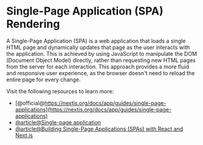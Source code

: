 # Single-Page Application (SPA) Rendering

A Single-Page Application (SPA) is a web application that loads a single HTML page and dynamically updates that page as the user interacts with the application. This is achieved by using JavaScript to manipulate the DOM (Document Object Model) directly, rather than requesting new HTML pages from the server for each interaction. This approach provides a more fluid and responsive user experience, as the browser doesn't need to reload the entire page for every change.

Visit the following resources to learn more:

- [@official@https://nextjs.org/docs/app/guides/single-page-applications](https://nextjs.org/docs/app/guides/single-page-applications)
- [@article@Single-page application](https://en.wikipedia.org/wiki/Single-page_application)
- [@article@Building Single-Page Applications (SPAs) with React and Next.js](https://medium.com/@blog.iroidsolutions/building-single-page-applications-spas-with-react-and-next-js-c8e02d806145)